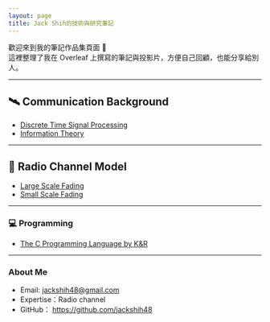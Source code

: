 ```yaml
---
layout: page
title: Jack Shih的技術與研究筆記
---
```


歡迎來到我的筆記作品集頁面 👋  
這裡整理了我在 Overleaf 上撰寫的筆記與投影片，方便自己回顧，也能分享給別人。

---

## 🛰 Communication Background
- [Discrete Time Signal Processing](https://www.overleaf.com/read/crshsdffjjnk#3f3187)
- [Information Theory](https://www.overleaf.com/read/wbswrsfmdvyx#f8b14f)

---

## 📡 Radio Channel Model
- [Large Scale Fading](https://www.overleaf.com/read/pyyyfmrhkhdj#91c1a8)
- [Small Scale Fading](https://www.overleaf.com/read/nkdnvgzcpgrb#25e936)

---

### 💻 Programming
- [The C Programming Language by K&R](/c_practice)

---

### About Me
- Email: jackshih48@gmail.com  
- Expertise：Radio channel  
- GitHub： <https://github.com/jackshih48>
